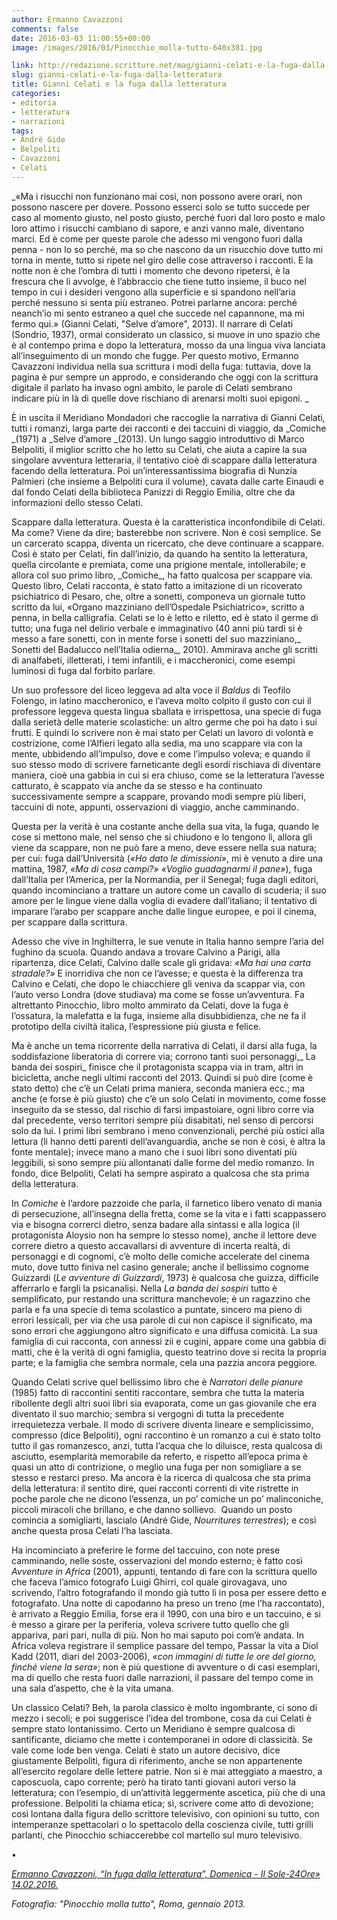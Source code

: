 ```yaml
---
author: Ermanno Cavazzoni
comments: false
date: 2016-03-03 11:00:55+00:00
image: /images/2016/03/Pinocchio_molla-tutto-640x381.jpg

link: http://redazione.scritture.net/mag/gianni-celati-e-la-fuga-dalla-letteratura/
slug: gianni-celati-e-la-fuga-dalla-letteratura
title: Gianni Celati e la fuga dalla letteratura
categories:
- editoria
- letteratura
- narrazioni
tags:
- Andrè Gide
- Belpoliti
- Cavazzoni
- Celati
---
```


_«Ma i risucchi non funzionano mai così, non possono avere orari, non possono nascere per dovere. Possono esserci solo se tutto succede per caso al momento giusto, nel posto giusto, perché fuori dal loro posto e malo loro attimo i risucchi cambiano di sapore, e anzi vanno male, diventano marci. Ed è come per queste parole che adesso mi vengono fuori dalla penna - non lo so perché, ma so che nascono da un risucchio dove tutto mi torna in mente, tutto si ripete nel giro delle cose attraverso i racconti. E la notte non è che l’ombra di tutti i momento che devono ripetersi, è la frescura che li avvolge, è l’abbraccio che tiene tutto insieme, il buco nel tempo in cui i desideri vengono alla superficie e si spandono nell’aria perché nessuno si senta più estraneo. Potrei parlarne ancora: perché neanch’io mi sento estraneo a quel che succede nel capannone, ma mi fermo qui.» (Gianni Celati, "Selve d’amore", 2013). Il narrare di Celati (Sondrio, 1937), ormai considerato un classico, si muove in uno spazio che è al contempo prima e dopo la letteratura, mosso da una lingua viva lanciata all’inseguimento di un mondo che fugge. Per questo motivo, Ermanno Cavazzoni individua nella sua scrittura i modi della fuga: tuttavia, dove la pagina è pur sempre un approdo, e considerando che oggi con la scrittura digitale il parlato ha invaso ogni ambito, le parole di Celati sembrano indicare più in là di quelle dove rischiano di arenarsi molti suoi epigoni. _



È in uscita il Meridiano Mondadori che raccoglie la narrativa di Gianni Celati, tutti i romanzi, larga parte dei racconti e dei taccuini di viaggio, da _Comiche _(1971) a _Selve d’amore _(2013). Un lungo saggio introduttivo di Marco Belpoliti, il miglior scritto che ho letto su Celati, che aiuta a capire la sua singolare avventura letteraria, il tentativo cioè di scappare dalla letteratura facendo della letteratura. Poi un’interessantissima biografia di Nunzia Palmieri (che insieme a Belpoliti cura il volume), cavata dalle carte Einaudi e dal fondo Celati della biblioteca Panizzi di Reggio Emilia, oltre che da informazioni dello stesso Celati.

<!-- more -->Scappare dalla letteratura. Questa è la caratteristica inconfondibile di Celati. Ma come? Viene da dire; basterebbe non scrivere. Non è così semplice. Se un carcerato scappa, diventa un ricercato, che deve continuare a scappare. Così è stato per Celati, fin dall’inizio, da quando ha sentito la letteratura, quella circolante e premiata, come una prigione mentale, intollerabile; e allora col suo primo libro, _Comiche_, ha fatto qualcosa per scappare via. Questo libro, Celati racconta, è stato fatto a imitazione di un ricoverato psichiatrico di Pesaro, che, oltre a sonetti, componeva un giornale tutto scritto da lui, «Organo mazziniano dell’Ospedale Psichiatrico», scritto a penna, in bella calligrafia. Celati se lo è letto e riletto, ed è stato il germe di tutto; una fuga nel delirio verbale e immaginativo (40 anni più tardi si è messo a fare sonetti, con in mente forse i sonetti del suo mazziniano,_ Sonetti del Badalucco nell’Italia odierna_, 2010). Ammirava anche gli scritti di analfabeti, illetterati, i temi infantili, e i maccheronici, come esempi luminosi di fuga dal forbito parlare.

Un suo professore del liceo leggeva ad alta voce il _Baldus_ di Teofilo Folengo, in latino maccheronico, e l’aveva molto colpito il gusto con cui il professore leggeva questa lingua sballata e irrispettosa, una specie di fuga dalla serietà delle materie scolastiche: un altro germe che poi ha dato i sui frutti. E quindi lo scrivere non è mai stato per Celati un lavoro di volontà e costrizione, come l’Alfieri legato alla sedia, ma uno scappare via con la mente, ubbidendo all’impulso, dove e come l’impulso voleva; e quando il suo stesso modo di scrivere farneticante degli esordi rischiava di diventare maniera, cioè una gabbia in cui si era chiuso, come se la letteratura l’avesse catturato, è scappato via anche da se stesso e ha continuato successivamente sempre a scappare, provando modi sempre più liberi, taccuini di note, appunti, osservazioni di viaggio, anche camminando.

Questa per la verità è una costante anche della sua vita, la fuga, quando le cose si mettono male, nel senso che si chiudono e lo tengono lì, allora gli viene da scappare, non ne può fare a meno, deve essere nella sua natura; per cui: fuga dall’Università (_«Ho dato le dimissioni»_, mi è venuto a dire una mattina, 1987, _«Ma di cosa campi?»_ _«Voglio guadagnarmi il pane»_), fuga dall’Italia per l’America, per la Normandia, per il Senegal; fuga dagli editori, quando incominciano a trattare un autore come un cavallo di scuderia; il suo amore per le lingue viene dalla voglia di evadere dall’italiano; il tentativo di imparare l’arabo per scappare anche dalle lingue europee, e poi il cinema, per scappare dalla scrittura.

Adesso che vive in Inghilterra, le sue venute in Italia hanno sempre l’aria del fughino da scuola. Quando andava a trovare Calvino a Parigi, alla ripartenza, dice Celati, Calvino dalle scale gli gridava: _«Ma hai una carta stradale?»_ E inorridiva che non ce l’avesse; e questa è la differenza tra Calvino e Celati, che dopo le chiacchiere gli veniva da scappar via, con l’auto verso Londra (dove studiava) ma come se fosse un’avventura. Fa altrettanto Pinocchio, libro molto ammirato da Celati, dove la fuga è l’ossatura, la malefatta e la fuga, insieme alla disubbidienza, che ne fa il prototipo della civiltà italica, l’espressione più giusta e felice.

Ma è anche un tema ricorrente della narrativa di Celati, il darsi alla fuga, la soddisfazione liberatoria di correre via; corrono tanti suoi personaggi,_ La banda dei sospiri_ finisce che il protagonista scappa via in tram, altri in bicicletta, anche negli ultimi racconti del 2013. Quindi si può dire (come è stato detto) che c’è un Celati prima maniera, seconda maniera ecc.; ma anche (e forse è più giusto) che c’è un solo Celati in movimento, come fosse inseguito da se stesso, dal rischio di farsi impastoiare, ogni libro corre via dal precedente, verso territori sempre più disabitati, nel senso di percorsi solo da lui. I primi libri sembrano i meno convenzionali, perché più ostici alla lettura (li hanno detti parenti dell’avanguardia, anche se non è così, è altra la fonte mentale); invece mano a mano che i suoi libri sono diventati più leggibili, si sono sempre più allontanati dalle forme del medio romanzo. In fondo, dice Belpoliti, Celati ha sempre aspirato a qualcosa che sta prima della letteratura.

In _Comiche_ è l’ardore pazzoide che parla, il farnetico libero venato di mania di persecuzione, all’insegna della fretta, come se la vita e i fatti scappassero via e bisogna correrci dietro, senza badare alla sintassi e alla logica (il protagonista Aloysio non ha sempre lo stesso nome), anche il lettore deve correre dietro a questo accavallarsi di avventure di incerta realtà, di personaggi e di cognomi, c’è molto delle comiche accelerate del cinema muto, dove tutto finiva nel casino generale; anche il bellissimo cognome Guizzardi (_Le avventure di Guizzardi_, 1973) è qualcosa che guizza, difficile afferrarlo e fargli la psicanalisi. Nella _La banda dei sospiri_ tutto è semplificato, pur restando una scrittura manchevole; è un ragazzino che parla e fa una specie di tema scolastico a puntate, sincero ma pieno di errori lessicali, per via che usa parole di cui non capisce il significato, ma sono errori che aggiungono altro significato e una diffusa comicità. La sua famiglia di cui racconta, con annessi zii e cugini, appare come una gabbia di matti, che è la verità di ogni famiglia, questo teatrino dove si recita la propria parte; e la famiglia che sembra normale, cela una pazzia ancora peggiore.

Quando Celati scrive quel bellissimo libro che è _Narratori delle pianure_ (1985) fatto di raccontini sentiti raccontare, sembra che tutta la materia ribollente degli altri suoi libri sia evaporata, come un gas giovanile che era diventato il suo marchio; sembra si vergogni di tutta la precedente irrequietezza verbale. Il modo di scrivere diventa lineare e semplicissimo, compresso (dice Belpoliti), ogni raccontino è un romanzo a cui è stato tolto tutto il gas romanzesco, anzi, tutta l’acqua che lo diluisce, resta qualcosa di asciutto, esemplarità memorabile da referto, e rispetto all’epoca prima è quasi un atto di contrizione, o meglio una fuga per non somigliare a se stesso e restarci preso. Ma ancora è la ricerca di qualcosa che sta prima della letteratura: il sentito dire, quei racconti correnti di vite ristrette in poche parole che ne dicono l’essenza, un po’ comiche un po’ malinconiche, piccoli miracoli che brillano, e che danno sollievo.  Quando un posto comincia a somigliarti, lascialo (André Gide, _Nourritures terrestres_); e così anche questa prosa Celati l’ha lasciata.

Ha incominciato a preferire le forme del taccuino, con note prese camminando, nelle soste, osservazioni del mondo esterno; è fatto così _Avventure in Africa_ (2001), appunti, tentando di fare con la scrittura quello che faceva l’amico fotografo Luigi Ghirri, col quale girovagava, uno scrivendo, l’altro fotografando il mondo già tutto lì in posa per essere detto e fotografato. Una notte di capodanno ha preso un treno (me l’ha raccontato), è arrivato a Reggio Emilia, forse era il 1990, con una biro e un taccuino, e si è messo a girare per la periferia, voleva scrivere tutto quello che gli appariva, pari pari, nulla di più. Non ho mai saputo poi com’è andata. In Africa voleva registrare il semplice passare del tempo, Passar la vita a Diol Kadd (2011, diari del 2003-2006), _«con immagini di tutte le ore del giorno, finché viene la sera»_; non è più questione di avventure o di casi esemplari, ma di quello che resta fuori dalle narrazioni, il passare del tempo come in una sala d’aspetto, che è la vita umana.

Un classico Celati? Beh, la parola classico è molto ingombrante, ci sono di mezzo i secoli; e poi suggerisce l’idea del trombone, cosa da cui Celati è sempre stato lontanissimo. Certo un Meridiano è sempre qualcosa di santificante, diciamo che mette i contemporanei in odore di classicità. Se vale come lode ben venga. Celati è stato un autore decisivo, dice giustamente Belpoliti, figura di riferimento, anche se non appartenente all’esercito regolare delle lettere patrie. Non si è mai atteggiato a maestro, a caposcuola, capo corrente; però ha tirato tanti giovani autori verso la letteratura; con l’esempio, di un’attività leggermente ascetica, più che di una professione. Belpoliti la chiama etica; sì, scrivere come atto di devozione; così lontana dalla figura dello scrittore televisivo, con opinioni su tutto, con intemperanze spettacolari o lo spettacolo della coscienza civile, tutti grilli parlanti, che Pinocchio schiaccerebbe col martello sul muro televisivo.

•

_[Ermanno Cavazzoni, “In fuga dalla letteratura”, Domenica - Il Sole-24Ore» 14.02.2016.](http://www.ilsole24ore.com/art/cultura/2016-02-14/in-fuga-letteratura-103708.shtml?uuid=AC8GFDUC)_

_Fotografia: "Pinocchio molla tutto", Roma, gennaio 2013._
